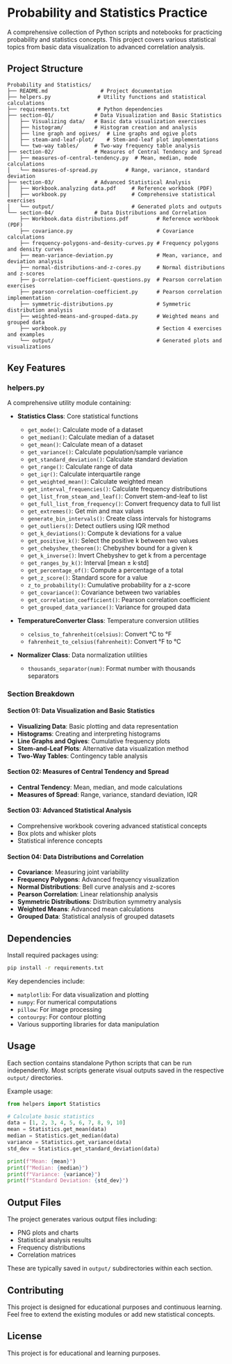 # Probability and Statistics Practice

A comprehensive collection of Python scripts and notebooks for practicing probability and statistics concepts. This project covers various statistical topics from basic data visualization to advanced correlation analysis.

## Project Structure

```
Probability and Statistics/
├── README.md                 # Project documentation
├── helpers.py               # Utility functions and statistical calculations
├── requirements.txt         # Python dependencies
├── section-01/             # Data Visualization and Basic Statistics
│   ├── Visualizing data/   # Basic data visualization exercises
│   ├── histogram/          # Histogram creation and analysis
│   ├── line graph and ogives/  # Line graphs and ogive plots
│   ├── steam-and-leaf-plot/    # Stem-and-leaf plot implementations
│   └── two-way tables/     # Two-way frequency table analysis
├── section-02/             # Measures of Central Tendency and Spread
│   ├── measures-of-central-tendency.py  # Mean, median, mode calculations
│   └── measures-of-spread.py         # Range, variance, standard deviation
├── section-03/             # Advanced Statistical Analysis
│   ├── Workbook.analyzing data.pdf     # Reference workbook (PDF)
│   ├── workbook.py                     # Comprehensive statistical exercises
│   └── output/                         # Generated plots and outputs
└── section-04/             # Data Distributions and Correlation
    ├── Workbook.data distributions.pdf         # Reference workbook (PDF)
    ├── covariance.py                           # Covariance calculations
    ├── frequency-polygons-and-desity-curves.py # Frequency polygons and density curves
    ├── mean-variance-deviation.py              # Mean, variance, and deviation analysis
    ├── normal-distributions-and-z-cores.py     # Normal distributions and z-scores
    ├── p-correlation-coefficient-questions.py  # Pearson correlation exercises
    ├── pearson-correlation-coefficient.py      # Pearson correlation implementation
    ├── symmetric-distributions.py              # Symmetric distribution analysis
    ├── weighted-means-and-grouped-data.py      # Weighted means and grouped data
    ├── workbook.py                             # Section 4 exercises and examples
    └── output/                                 # Generated plots and visualizations
```

## Key Features

### helpers.py

A comprehensive utility module containing:

- **Statistics Class**: Core statistical functions

  - `get_mode()`: Calculate mode of a dataset
  - `get_median()`: Calculate median of a dataset
  - `get_mean()`: Calculate mean of a dataset
  - `get_variance()`: Calculate population/sample variance
  - `get_standard_deviation()`: Calculate standard deviation
  - `get_range()`: Calculate range of data
  - `get_iqr()`: Calculate interquartile range
  - `get_weighted_mean()`: Calculate weighted mean
  - `get_interval_frequencies()`: Calculate frequency distributions
  - `get_list_from_steam_and_leaf()`: Convert stem-and-leaf to list
  - `get_full_list_from_frequency()`: Convert frequency data to full list
  - `get_extremes()`: Get min and max values
  - `generate_bin_intervals()`: Create class intervals for histograms
  - `get_outliers()`: Detect outliers using IQR method
  - `get_k_deviations()`: Compute k deviations for a value
  - `get_positive_k()`: Select the positive k between two values
  - `get_chebyshev_theorem()`: Chebyshev bound for a given k
  - `get_k_inverse()`: Invert Chebyshev to get k from a percentage
  - `get_ranges_by_k()`: Interval [mean ± k·std]
  - `get_percentage_of()`: Compute a percentage of a total
  - `get_z_score()`: Standard score for a value
  - `z_to_probability()`: Cumulative probability for a z-score
  - `get_covariance()`: Covariance between two variables
  - `get_correlation_coefficient()`: Pearson correlation coefficient
  - `get_grouped_data_variance()`: Variance for grouped data

- **TemperatureConverter Class**: Temperature conversion utilities

  - `celsius_to_fahrenheit(celsius)`: Convert °C to °F
  - `fahrenheit_to_celsius(fahrenheit)`: Convert °F to °C

- **Normalizer Class**: Data normalization utilities
  - `thousands_separator(num)`: Format number with thousands separators

### Section Breakdown

#### Section 01: Data Visualization and Basic Statistics

- **Visualizing Data**: Basic plotting and data representation
- **Histograms**: Creating and interpreting histograms
- **Line Graphs and Ogives**: Cumulative frequency plots
- **Stem-and-Leaf Plots**: Alternative data visualization method
- **Two-Way Tables**: Contingency table analysis

#### Section 02: Measures of Central Tendency and Spread

- **Central Tendency**: Mean, median, and mode calculations
- **Measures of Spread**: Range, variance, standard deviation, IQR

#### Section 03: Advanced Statistical Analysis

- Comprehensive workbook covering advanced statistical concepts
- Box plots and whisker plots
- Statistical inference concepts

#### Section 04: Data Distributions and Correlation

- **Covariance**: Measuring joint variability
- **Frequency Polygons**: Advanced frequency visualization
- **Normal Distributions**: Bell curve analysis and z-scores
- **Pearson Correlation**: Linear relationship analysis
- **Symmetric Distributions**: Distribution symmetry analysis
- **Weighted Means**: Advanced mean calculations
- **Grouped Data**: Statistical analysis of grouped datasets

## Dependencies

Install required packages using:

```bash
pip install -r requirements.txt
```

Key dependencies include:

- `matplotlib`: For data visualization and plotting
- `numpy`: For numerical computations
- `pillow`: For image processing
- `contourpy`: For contour plotting
- Various supporting libraries for data manipulation

## Usage

Each section contains standalone Python scripts that can be run independently. Most scripts generate visual outputs saved in the respective `output/` directories.

Example usage:

```python
from helpers import Statistics

# Calculate basic statistics
data = [1, 2, 3, 4, 5, 6, 7, 8, 9, 10]
mean = Statistics.get_mean(data)
median = Statistics.get_median(data)
variance = Statistics.get_variance(data)
std_dev = Statistics.get_standard_deviation(data)

print(f"Mean: {mean}")
print(f"Median: {median}")
print(f"Variance: {variance}")
print(f"Standard Deviation: {std_dev}")
```

## Output Files

The project generates various output files including:

- PNG plots and charts
- Statistical analysis results
- Frequency distributions
- Correlation matrices

These are typically saved in `output/` subdirectories within each section.

## Contributing

This project is designed for educational purposes and continuous learning. Feel free to extend the existing modules or add new statistical concepts.

## License

This project is for educational and learning purposes.
